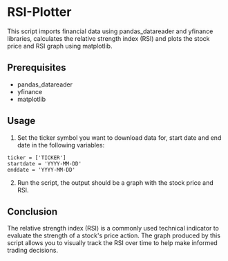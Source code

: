 # RSI-Plotter

This script imports financial data using pandas_datareader and yfinance libraries, calculates the relative strength index (RSI) and plots the stock price and RSI graph using matplotlib.

## Prerequisites

- pandas_datareader
- yfinance
- matplotlib

## Usage

1. Set the ticker symbol you want to download data for, start date and end date in the following variables:
```
ticker = ['TICKER']
startdate = 'YYYY-MM-DD'
enddate = 'YYYY-MM-DD'
```

2. Run the script, the output should be a graph with the stock price and RSI.

## Conclusion

The relative strength index (RSI) is a commonly used technical indicator to evaluate the strength of a stock's price action. The graph produced by this script allows you to visually track the RSI over time to help make informed trading decisions.
